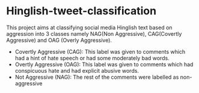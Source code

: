 # Hinglish-tweet-classification
This project aims at classifying  social media Hinglish text based on aggression into 3 classes namely NAG(Non Aggressive), CAG(Covertly Aggressive) and OAG (Overly Aggressive).
<ul>

  <li>Covertly Aggressive (CAG): This label was given to comments which had a hint of hate speech or had some moderately bad words.</li>
  <li>Overtly Aggressive (OAG): This label was given to comments which had conspicuous hate and had explicit abusive words.</li>
  <li>Not Aggressive (NAG): The rest of the comments were labelled as non-aggressive</li>

</ul>

